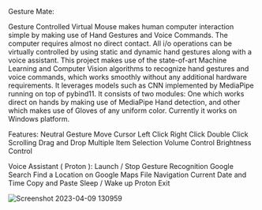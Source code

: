 Gesture Mate:

Gesture Controlled Virtual Mouse makes human computer interaction simple by making use of Hand Gestures and Voice Commands. The computer requires almost no direct contact. All i/o operations can be virtually controlled by using static and dynamic hand gestures along with a voice assistant. This project makes use of the state-of-art Machine Learning and Computer Vision algorithms to recognize hand gestures and voice commands, which works smoothly without any additional hardware requirements. It leverages models such as CNN implemented by MediaPipe running on top of pybind11. It consists of two modules: One which works direct on hands by making use of MediaPipe Hand detection, and other which makes use of Gloves of any uniform color. Currently it works on Windows platform.

Features:
Neutral Gesture
Move Cursor
Left Click
Right Click
Double Click
Scrolling
Drag and Drop
Multiple Item Selection
Volume Control
Brightness Control

Voice Assistant ( Proton ):
Launch / Stop Gesture Recognition
Google Search
Find a Location on Google Maps
File Navigation
Current Date and Time
Copy and Paste
Sleep / Wake up Proton
Exit

![Screenshot 2023-04-09 130959](https://user-images.githubusercontent.com/68237238/230760515-03eb1dbb-68bc-4e25-99b8-5b10bd01f2e4.png)

